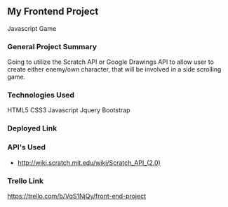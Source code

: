 ## My Frontend Project
Javascript Game
### General Project Summary
Going to utilize the Scratch API or Google Drawings API to allow user to create either enemy/own character, that will be involved in a side scrolling game.

### Technologies Used
HTML5
CSS3
Javascript
Jquery
Bootstrap


### Deployed Link


### API's Used
- http://wiki.scratch.mit.edu/wiki/Scratch_API_(2.0)


### Trello Link
https://trello.com/b/VqS1NjQy/front-end-project